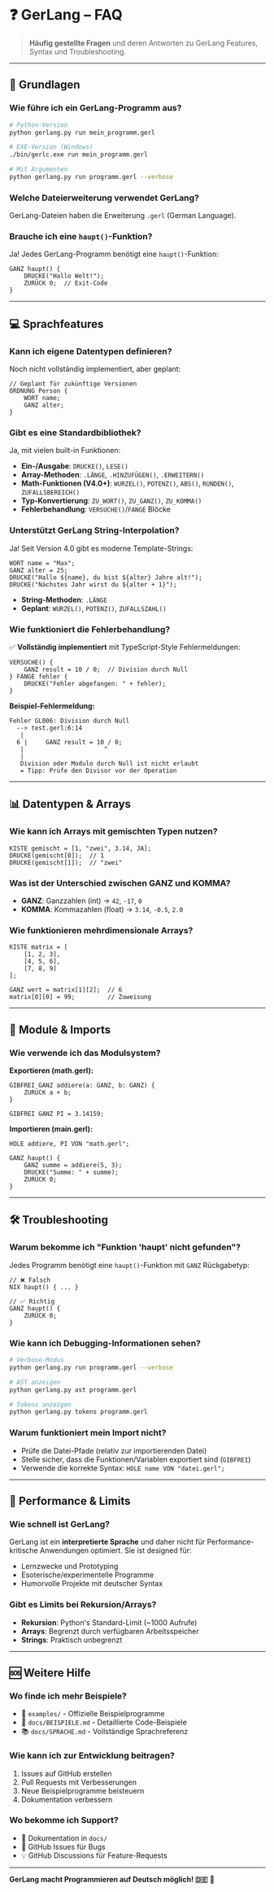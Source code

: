 # ❓ GerLang – FAQ

> **Häufig gestellte Fragen** und deren Antworten zu GerLang Features, Syntax und Troubleshooting.

---

## 🚀 Grundlagen

### **Wie führe ich ein GerLang-Programm aus?**
```bash
# Python-Version
python gerlang.py run mein_programm.gerl

# EXE-Version (Windows)
./bin/gerlc.exe run mein_programm.gerl

# Mit Argumenten
python gerlang.py run programm.gerl --verbose
```

### **Welche Dateierweiterung verwendet GerLang?**
GerLang-Dateien haben die Erweiterung `.gerl` (German Language).

### **Brauche ich eine `haupt()`-Funktion?**
Ja! Jedes GerLang-Programm benötigt eine `haupt()`-Funktion:
```gerlang
GANZ haupt() {
    DRUCKE("Hallo Welt!");
    ZURÜCK 0;  // Exit-Code
}
```

---

## 💻 Sprachfeatures

### **Kann ich eigene Datentypen definieren?**
Noch nicht vollständig implementiert, aber geplant:
```gerlang
// Geplant für zukünftige Versionen
ORDNUNG Person {
    WORT name;
    GANZ alter;
}
```

### **Gibt es eine Standardbibliothek?**
Ja, mit vielen built-in Funktionen:
- **Ein-/Ausgabe**: `DRUCKE()`, `LESE()`
- **Array-Methoden**: `.LÄNGE`, `.HINZUFÜGEN()`, `.ERWEITERN()`
- **Math-Funktionen (V4.0+)**: `WURZEL()`, `POTENZ()`, `ABS()`, `RUNDEN()`, `ZUFALLSBEREICH()`
- **Typ-Konvertierung**: `ZU_WORT()`, `ZU_GANZ()`, `ZU_KOMMA()`
- **Fehlerbehandlung**: `VERSUCHE()`/`FANGE` Blöcke

### **Unterstützt GerLang String-Interpolation?**
Ja! Seit Version 4.0 gibt es moderne Template-Strings:
```gerlang
WORT name = "Max";
GANZ alter = 25;
DRUCKE("Hallo ${name}, du bist ${alter} Jahre alt!");
DRUCKE("Nächstes Jahr wirst du ${alter + 1}");
```
- **String-Methoden**: `.LÄNGE`
- **Geplant**: `WURZEL()`, `POTENZ()`, `ZUFALLSZAHL()`

### **Wie funktioniert die Fehlerbehandlung?**  
✅ **Vollständig implementiert** mit TypeScript-Style Fehlermeldungen:
```gerlang
VERSUCHE() {
    GANZ result = 10 / 0;  // Division durch Null
} FANGE fehler {
    DRUCKE("Fehler abgefangen: " + fehler);
}
```

**Beispiel-Fehlermeldung:**
```
Fehler GL006: Division durch Null
  --> test.gerl:6:14
   |
  6 |     GANZ result = 10 / 0;
   |                      ^
   |
   Division oder Modulo durch Null ist nicht erlaubt
   = Tipp: Prüfe den Divisor vor der Operation
```

---

## 📊 Datentypen & Arrays

### **Wie kann ich Arrays mit gemischten Typen nutzen?**
```gerlang
KISTE gemischt = [1, "zwei", 3.14, JA];
DRUCKE(gemischt[0]);  // 1
DRUCKE(gemischt[1]);  // "zwei"
```

### **Was ist der Unterschied zwischen GANZ und KOMMA?**
- **GANZ**: Ganzzahlen (int) → `42`, `-17`, `0`
- **KOMMA**: Kommazahlen (float) → `3.14`, `-0.5`, `2.0`

### **Wie funktionieren mehrdimensionale Arrays?**
```gerlang
KISTE matrix = [
    [1, 2, 3],
    [4, 5, 6],
    [7, 8, 9]
];

GANZ wert = matrix[1][2];  // 6
matrix[0][0] = 99;         // Zuweisung
```

---

## 🔧 Module & Imports

### **Wie verwende ich das Modulsystem?**
**Exportieren (math.gerl):**
```gerlang
GIBFREI GANZ addiere(a: GANZ, b: GANZ) {
    ZURÜCK a + b;
}

GIBFREI GANZ PI = 3.14159;
```

**Importieren (main.gerl):**
```gerlang
HOLE addiere, PI VON "math.gerl";

GANZ haupt() {
    GANZ summe = addiere(5, 3);
    DRUCKE("Summe: " + summe);
    ZURÜCK 0;
}
```

---

## 🛠️ Troubleshooting

### **Warum bekomme ich "Funktion 'haupt' nicht gefunden"?**
Jedes Programm benötigt eine `haupt()`-Funktion mit `GANZ` Rückgabetyp:
```gerlang
// ❌ Falsch
NIX haupt() { ... }

// ✅ Richtig  
GANZ haupt() {
    ZURÜCK 0;
}
```

### **Wie kann ich Debugging-Informationen sehen?**
```bash
# Verbose-Modus
python gerlang.py run programm.gerl --verbose

# AST anzeigen
python gerlang.py ast programm.gerl

# Tokens anzeigen
python gerlang.py tokens programm.gerl
```

### **Warum funktioniert mein Import nicht?**
- Prüfe die Datei-Pfade (relativ zur importierenden Datei)
- Stelle sicher, dass die Funktionen/Variablen exportiert sind (`GIBFREI`)
- Verwende die korrekte Syntax: `HOLE name VON "datei.gerl";`

---

## 🎯 Performance & Limits

### **Wie schnell ist GerLang?**
GerLang ist ein **interpretierte Sprache** und daher nicht für Performance-kritische Anwendungen optimiert. Sie ist designed für:
- Lernzwecke und Prototyping
- Esoterische/experimentelle Programme
- Humorvolle Projekte mit deutscher Syntax

### **Gibt es Limits bei Rekursion/Arrays?**
- **Rekursion**: Python's Standard-Limit (~1000 Aufrufe)
- **Arrays**: Begrenzt durch verfügbaren Arbeitsspeicher
- **Strings**: Praktisch unbegrenzt

---

## 🆘 Weitere Hilfe

### **Wo finde ich mehr Beispiele?**
- 📁 `examples/` - Offizielle Beispielprogramme
- 📖 `docs/BEISPIELE.md` - Detaillierte Code-Beispiele
- 📚 `docs/SPRACHE.md` - Vollständige Sprachreferenz

### **Wie kann ich zur Entwicklung beitragen?**
1. Issues auf GitHub erstellen
2. Pull Requests mit Verbesserungen
3. Neue Beispielprogramme beisteuern
4. Dokumentation verbessern

### **Wo bekomme ich Support?**
- 📖 Dokumentation in `docs/`
- 🐛 GitHub Issues für Bugs
- 💡 GitHub Discussions für Feature-Requests

---

**GerLang macht Programmieren auf Deutsch möglich! 🇩🇪** 🚀
